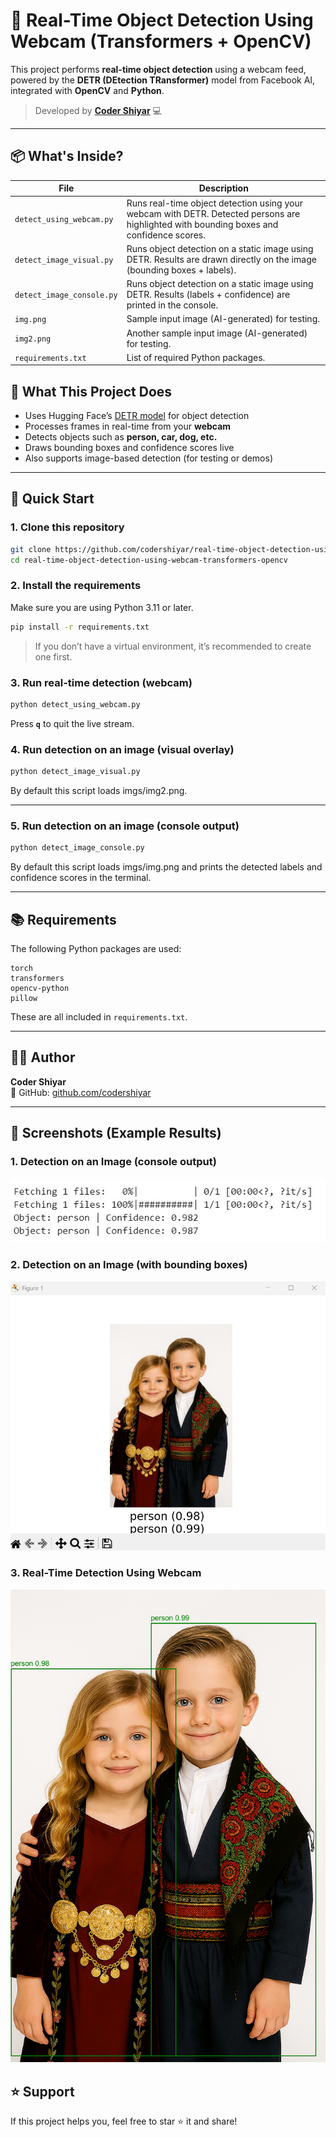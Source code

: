 # 🎯 Real-Time Object Detection Using Webcam (Transformers + OpenCV)

This project performs **real-time object detection** using a webcam feed, powered by the **DETR (DEtection TRansformer)** model from Facebook AI, integrated with **OpenCV** and **Python**.

> Developed by **[Coder Shiyar](https://github.com/codershiyar)** 💻

---

## 📦 What's Inside?

| File | Description |
|------|-------------|
| `detect_using_webcam.py`   | Runs real-time object detection using your webcam with DETR. Detected persons are highlighted with bounding boxes and confidence scores. |
| `detect_image_visual.py`   | Runs object detection on a static image using DETR. Results are drawn directly on the image (bounding boxes + labels). |
| `detect_image_console.py`  | Runs object detection on a static image using DETR. Results (labels + confidence) are printed in the console. |
| `img.png`                  | Sample input image (AI-generated) for testing. |
| `img2.png`                 | Another sample input image (AI-generated) for testing. |
| `requirements.txt`         | List of required Python packages. |



## 🧠 What This Project Does

- Uses Hugging Face’s [DETR model](https://huggingface.co/facebook/detr-resnet-50) for object detection
- Processes frames in real-time from your **webcam**
- Detects objects such as **person, car, dog, etc.**
- Draws bounding boxes and confidence scores live
- Also supports image-based detection (for testing or demos)

---

## 🚀 Quick Start

### 1. Clone this repository

```bash
git clone https://github.com/codershiyar/real-time-object-detection-using-webcam-transformers-opencv
cd real-time-object-detection-using-webcam-transformers-opencv
```

### 2. Install the requirements

Make sure you are using Python 3.11 or later.

```bash
pip install -r requirements.txt
```

> If you don’t have a virtual environment, it’s recommended to create one first.

### 3. Run real-time detection (webcam)

```bash
python detect_using_webcam.py
```

Press **`q`** to quit the live stream.

### 4. Run detection on an image (visual overlay)

```bash
python detect_image_visual.py
```
By default this script loads imgs/img2.png.

---
### 5. Run detection on an image (console output)

```bash
python detect_image_console.py
```
By default this script loads imgs/img.png and prints the detected labels and confidence scores in the terminal.

---

## 📚 Requirements

The following Python packages are used:

```
torch
transformers
opencv-python
pillow
```

These are all included in `requirements.txt`.

---

## 🧑‍💻 Author

**Coder Shiyar**  
🔗 GitHub: [github.com/codershiyar](https://github.com/codershiyar)

---

## 📸 Screenshots (Example Results)


### 1. Detection on an Image (console output)
![Detection results in console](screenshots/detr-object-detection-results-img-in-console.jpg)

### 2. Detection on an Image (with bounding boxes)
![Detection results on image](screenshots/detr-object-detection-results-img.jpg)

### 3. Real-Time Detection Using Webcam
![Detection results using webcam](screenshots/detr-object-detection-results-img-using-webcam.png)


## ⭐️ Support

If this project helps you, feel free to star ⭐ it and share!
